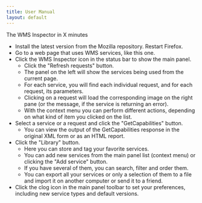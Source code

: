 ```yaml
---
title: User Manual
layout: default
---
```



The WMS Inspector in X minutes

*	Install the latest version from the Mozilla repository. Restart Firefox.
*	Go to a web page that uses WMS services, like this one.
*	Click the WMS Inspector icon in the status bar to show the main panel.
	*	Click the "Refresh requests" button.
	*	The panel on the left will show the services being used from the current page.
	*	For each service, you will find each individual request, and for each request, its parameters.
	*	Clicking on a request will load the corresponding image on the right pane (or the message, if the service is returning an error).
	*	With the context menu you can perform different actions, depending on what kind of item you clicked on the list.
*	Select a service or a request and click the "GetCapabilities" button.
	*	You can view the output of the GetCapabilities response in the original XML form or as an HTML report.
*	Click the "Library" button.
	*	Here you can store and tag your favorite services.
	*	You can add new services from the main panel list (context menu) or clicking the "Add service" button.
	*	If you have several of them, you can search, filter and order them.
	*	You can export all your services or only a selection of them to a file and import it on another computer or send it to a friend.
*	Click the clog icon in the main panel toolbar to set your preferences, including new service types and default versions.
